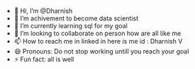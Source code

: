 - 👋 Hi, I’m @Dharnish
- 👀 I’m achivement to become data scientist
- 🌱 I’m currently learning sql for my goal
- 💞️ I’m looking to collaborate on person how are all like me
- 📫 How to reach me in linked in here is me id : Dharnish V
- 😄 Pronouns: Do not stop working untill you reach your goal 
- ⚡ Fun fact: all is well

<!---
Dharnish810/Dharnish810 is a ✨ special ✨ repository because its `README.md` (this file) appears on your GitHub profile.
You can click the Preview link to take a look at your changes.
--->
